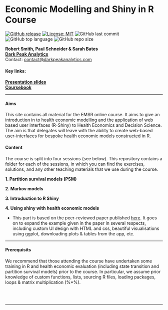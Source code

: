 
# Economic Modelling and Shiny in R Course

[![GitHub release](https://img.shields.io/badge/R-HEDS-green)](https://img.shields.io/badge/R-hello-green)
[![License: MIT](https://img.shields.io/badge/License-MIT-yellow.svg)](https://opensource.org/licenses/MIT)
![GitHub last commit](https://img.shields.io/github/last-commit/bitowaqr/emsr_course?color=red&style=plastic)
![GitHub top language](https://img.shields.io/github/languages/top/bitowaqr/emsr_course?style=plastic)
![GitHub repo size](https://img.shields.io/github/repo-size/bitowaqr/emsr_course?style=plastic)
<br>

<b>Robert Smith, Paul Schneider & Sarah Bates</b>  
<b>[Dark Peak Analytics](http://darkpeakanalytics.com/)</b>  
Contact: [contact@darkpeakanalytics.com](mailto:contact@darkpeakanalytics.com?subject=[GitHub]%20EMSR%20Course)


#### Key links:
<b>[Presentation slides](https://docs.google.com/presentation/d/1iTuCEeeizyZCIstZIsJw7Qt83wQpZP98VEyrI0Vys_o/edit?usp=sharing)</b>  
<b>[Coursebook](https://bitowaqr.github.io/emsr_course/)</b>


*****

#### Aims

This site contains all material for the EMSR online course. It aims to give an introduction in to health economic modelling and the application of web based user interfaces (R-Shiny) to Health Economics and Decision Science. The aim is that delegates will leave with the ability to create web-based user-interfaces for bespoke health economic models constructed in R.

#### Content

The course is split into four sessions (see below). This repository contains a folder for each of the sessions, in which you can find the exercises, solutions, and any other teaching materials that we use during the course.

<b>1. Partition survival models (PSM)</b>

<b>2. Markov models</b>

<b>3. Introduction to R Shiny</b>

<b>4. Using shiny with health economic models</b>

  - This part is based on the peer-reviewed paper published [here](https://wellcomeopenresearch.org/articles/5-69). It goes on to expand the example given in the paper in several respects, including custom UI design with HTML and css, beautiful visualisations using ggplot, downloading plots & tables from the app, etc. 





****

#### Prerequisits

We recommend that those attending the course have undertaken some training in R and health economic evaluation (including state transition and partition survival models) prior to the course. In particular, we assume prior knowledge of custom functions, lists, sourcing R files, loading packages, loops & matrix multiplication (%*%). 




<br><br>

*****

